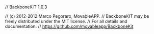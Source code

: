 //     BackboneKIT 1.0.3

//     (c) 2012-2012 Marco Pegoraro, MovableAPP.
//     BackboneKIT may be freely distributed under the MIT license.
//     For all details and documentation:
//     https://github.com/movableapp/BackboneKit